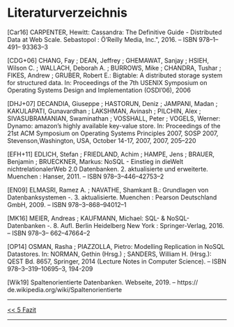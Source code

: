 # Literaturverzeichnis

[Car16] CARPENTER, Hewitt: Cassandra: The Definitive Guide - Distributed Data at
Web Scale. Sebastopol : Ö’Reilly Media, Inc.", 2016. – ISBN 978–1–491–
93363–3

[CDG+06] CHANG, Fay ; DEAN, Jeffrey ; GHEMAWAT, Sanjay ; HSIEH, Wilson C. ;
WALLACH, Deborah A. ; BURROWS, Mike ; CHANDRA, Tushar ; FIKES,
Andrew ; GRUBER, Robert E.: Bigtable: A distributed storage system for
structured data. In: Proceedings of the 7th USENIX Symposium on Operating
Systems Design and Implementation (OSDI’06), 2006

[DHJ+07] DECANDIA, Giuseppe ; HASTORUN, Deniz ; JAMPANI, Madan ; KAKULAPATI,
Gunavardhan ; LAKSHMAN, Avinash ; PILCHIN, Alex ; SIVASUBRAMANIAN,
Swaminathan ; VOSSHALL, Peter ; VOGELS, Werner: Dynamo:
amazon’s highly available key-value store. In: Proceedings of the 21st ACM
Symposium on Operating Systems Principles 2007, SOSP 2007, Stevenson,Washington,
USA, October 14-17, 2007, 2007, 205–220

[EFH+11] EDLICH, Stefan ; FRIEDLAND, Achim ; HAMPE, Jens ; BRAUER, Benjamin ;
BRUECKNER, Markus: NoSQL - Einstieg in dieWelt nichtrelationalerWeb 2.0
Datenbanken. 2. aktualisierte und erweiterte. Muenchen : Hanser, 2011. –
ISBN 978–3–446–42753–2

[EN09] ELMASRI, Ramez A. ; NAVATHE, Shamkant B.: Grundlagen von Datenbanksystemen
-. 3. aktualisierte. Muenchen : Pearson Deutschland GmbH, 2009.
– ISBN 978–3–868–94012–1

[MK16] MEIER, Andreas ; KAUFMANN, Michael: SQL- & NoSQL-Datenbanken -. 8.
Aufl. Berlin Heidelberg New York : Springer-Verlag, 2016. – ISBN 978–3–
662–47664–2

[OP14] OSMAN, Rasha ; PIAZZOLLA, Pietro: Modelling Replication in NoSQL
Datastores. In: NORMAN, Gethin (Hrsg.) ; SANDERS, William H. (Hrsg.):
QEST Bd. 8657, Springer, 2014 (Lecture Notes in Computer Science). –
ISBN 978–3–319–10695–3, 194-209

[Wik19] Spaltenorientierte Datenbanken. Webseite, 2019. – https://
de.wikipedia.org/wiki/Spaltenorientierte

---

[<< 5 Fazit](fazit_5.md)

---
